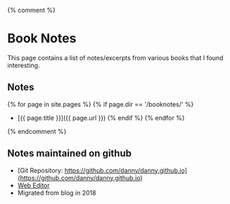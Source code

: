 {% comment %}

# Book Notes

This page contains a list of notes/excerpts from various books that I found interesting.

## Notes

{% for page in site.pages %}
 {% if page.dir == '/booknotes/' %}
  - [{{ page.title }}]({{ page.url }})
 {% endif %}
{% endfor %}

{% endcomment %}


## Notes maintained on github
- [Git Repository: https://github.com/danny/danny.github.io](https://github.com/danny/danny.github.io)
- [Web Editor](https://github.com/danny/danny.github.io/edit/master/index.md)
- Migrated from blog in 2018
